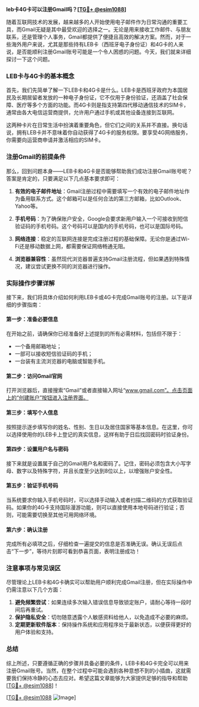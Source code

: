 **leb卡4G卡可以注册Gmail吗？[[TG💪+ @esim1088](https://t.me/s/esim1088)]**

随着互联网技术的发展，越来越多的人开始使用电子邮件作为日常沟通的重要工具，而Gmail无疑是其中最受欢迎的选择之一。无论是用来接收工作邮件、与朋友联系，还是管理个人事务，Gmail都提供了便捷且高效的解决方案。然而，对于一些海外用户来说，尤其是那些持有LEB卡（西班牙电子身份证）和4G卡的人来说，是否能顺利注册Gmail账号可能是一个令人困惑的问题。今天，我们就来详细探讨一下这个问题。

### LEB卡与4G卡的基本概念

首先，我们先简单了解一下LEB卡和4G卡是什么。LEB卡是西班牙政府为本国居民及长期居留者发放的一种电子身份证，它不仅用于身份验证，还涵盖了社会保障、医疗等多个方面的功能。而4G卡则是指支持第四代移动通信技术的SIM卡，通常由各大电信运营商提供，允许用户通过手机或其他设备连接到互联网。

这两种卡片在日常生活中扮演着重要角色，但它们之间的关系并不直接。换句话说，拥有LEB卡并不意味着你自动获得了4G卡的服务权限。要享受4G网络服务，你需要向运营商申请并激活相应的SIM卡。

### 注册Gmail的前提条件

那么，回到问题本身——LEB卡和4G卡是否能够帮助我们成功注册Gmail账号呢？答案是肯定的，只要满足以下几点基本要求即可：

1. **有效的电子邮件地址**：Gmail注册过程中需要填写一个有效的电子邮件地址作为备用联系方式。这个邮箱可以是任何合法的第三方邮箱，比如Outlook、Yahoo等。
   
2. **手机号码**：为了确保账户安全，Google会要求新用户输入一个可接收到短信验证码的手机号码。这个号码可以是国内的手机号码，也可以是国际号码。

3. **网络连接**：稳定的互联网连接是完成注册过程的基础保障。无论你是通过Wi-Fi还是移动数据上网，都需要保证网络畅通无阻。

4. **浏览器兼容性**：虽然现代浏览器普遍支持Gmail注册流程，但如果遇到特殊情况，建议尝试更换不同的浏览器进行操作。

### 实际操作步骤详解

接下来，我们将具体介绍如何利用LEB卡或4G卡完成Gmail账号的注册。以下是详细的步骤指南：

#### 第一步：准备必要信息
在开始之前，请确保你已经准备好上述提到的所有必需材料，包括但不限于：
   - 一个备用邮箱地址；
   - 一部可以接收短信验证码的手机；
   - 一台装有主流浏览器的电脑或智能手机。

#### 第二步：访问Gmail官网
打开浏览器后，直接搜索“Gmail”或者直接输入网址“www.gmail.com”。点击页面上的“创建账户”按钮进入注册界面。

#### 第三步：填写个人信息
按照提示逐步填写你的姓名、性别、生日以及居住国家等基本信息。在这里，你可以选择使用你的LEB卡上登记的真实信息，这样有助于日后找回密码时验证身份。

#### 第四步：设置用户名与密码
接下来就是设置属于自己的Gmail用户名和密码了。记住，密码必须包含大小写字母、数字以及特殊字符，并且长度至少达到8位以上，以增强账户安全性。

#### 第五步：验证手机号码
当系统要求你输入手机号码时，可以选择手动输入或者扫描二维码的方式获取验证码。如果你的4G卡支持国际漫游功能，则可以直接使用本地号码进行验证；否则，可能需要切换至其他可用网络环境。

#### 第六步：确认注册
完成所有必填项之后，仔细检查一遍提交的信息是否准确无误。确认无误后点击“下一步”，等待片刻即可看到恭喜页面，表明注册成功！

### 注意事项与常见误区

尽管理论上LEB卡和4G卡确实可以帮助用户顺利完成Gmail注册，但在实际操作中仍需注意以下几个方面：

1. **避免频繁尝试**：如果连续多次输入错误信息导致锁定账户，请耐心等待一段时间后再重试。
2. **保护隐私安全**：切勿随意透露个人敏感资料给他人，以免造成不必要的麻烦。
3. **定期更新软件版本**：保持操作系统和应用程序处于最新状态，以便获得更好的用户体验和支持。

### 总结

综上所述，只要遵循正确的步骤并具备必要的条件，LEB卡和4G卡完全可以用来注册Gmail账号。当然，在整个过程中可能会遇到各种意想不到的小插曲，这就需要我们保持冷静的心态去应对。希望这篇文章能够为大家提供足够的指导和帮助[[TG💪+ @esim1088](https://t.me/s/esim1088)]！

[[TG💪+ @esim1088](https://t.me/s/esim1088) ![Image](https://i.postimg.cc/4NQfJmqS/Snipaste-2025-05-13-00-14-12.png)]